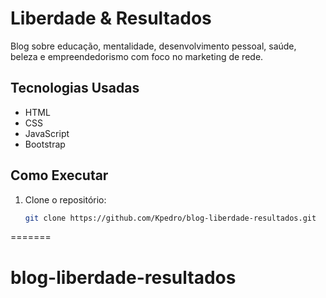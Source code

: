 # Liberdade & Resultados

Blog sobre educação, mentalidade, desenvolvimento pessoal, saúde, beleza e empreendedorismo com foco no marketing de rede.

## Tecnologias Usadas
- HTML
- CSS
- JavaScript
- Bootstrap

## Como Executar
1. Clone o repositório:
   ```bash
   git clone https://github.com/Kpedro/blog-liberdade-resultados.git
=======
# blog-liberdade-resultados

